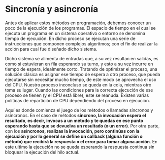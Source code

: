 # Sincronía y asincronía
Antes de aplicar estos métodos en programación, debemos conocer un poco de la ejecución de los programas. El espacio de tiempo en el cual se ejecuta un programa en un sistema operativo o entorno se denomina tiempo de ejecución. En dicho proceso se ejecutan una serie de instrucciones que componen complejos algoritmos; con el fin de realizar la acción para cual fue diseñado dicho sistema.

Dicho sistema se alimenta de entradas que, a su vez resultan en salidas, es como si estuvieran en fila esperando su turno, y esto  a su vez  incurre en tiempo de espera, idealmente corto. Tratando de optimizar el proceso, una solución clásica es asignar ese tiempo de espera a otro proceso, que pueda ejecutarse sin necesitar mucho tiempo, de este modo se aprovecha el uso del CPU. Nuestro proceso inconcluso se queda en la cola, mientras otro toma su lugar. Cuando las condiciones para la correcta ejecución de ese proceso se tienen (y el CPU está libre), este se reanuda. Existen varias políticas de repartición de CPU dependiendo del proceso en ejecución.

Aquí es donde comienza el juego de los métodos o llamadas síncronos y asíncronos. En el caso de métodos **síncrono, la invocación espera el resultado, es decir, invocas a un método y te quedas en ese punto esperando hasta que se devuelva un resultado (o un error)**. Por otra parte, con los **asíncronos, realizas la invocación, pero continúas con la ejecución y por lo general se define un callback (alguna función o método)  que recibirá la respuesta o el error para tomar alguna acción**.  En este ultimo la ejecución no se queda esperando la respuesta continua sin bloquear la ejecución del hilo actual.